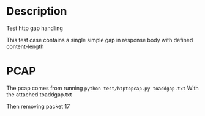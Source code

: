 # Description

Test http gap handling

This test case contains a single simple gap in response body with defined content-length

# PCAP

The pcap comes from running 
`python test/htptopcap.py toaddgap.txt`
With the attached toaddgap.txt

Then removing packet 17
